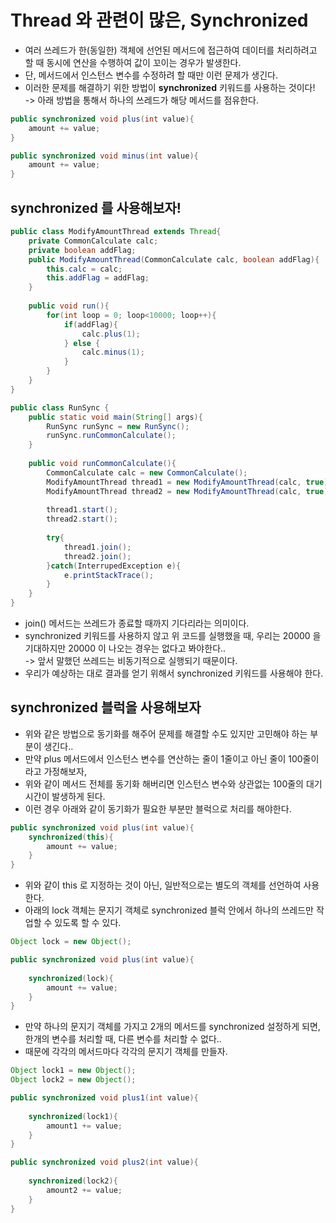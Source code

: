 # Thread 와 관련이 많은, Synchronized

* 여러 쓰레드가 한(동일한) 객체에 선언된 메서드에 접근하여 데이터를 처리하려고 할 때 동시에 연산을 수행하여 값이 꼬이는 경우가 발생한다.
* 단, 메서드에서 인스턴스 변수를 수정하려 할 때만 이런 문제가 생긴다.
* 이러한 문제를 해결하기 위한 방법이 **synchronized** 키워드를 사용하는 것이다!\
  \-> 아래 방법을 통해서 하나의 쓰레드가 해당 메서드를 점유한다.

```java
public synchronized void plus(int value){
    amount += value;
}    

public synchronized void minus(int value){
    amount += value;
} 
```

## synchronized 를 사용해보자!

```java
public class ModifyAmountThread extends Thread{
    private CommonCalculate calc;
    private boolean addFlag;
    public ModifyAmountThread(CommonCalculate calc, boolean addFlag){
        this.calc = calc;
        this.addFlag = addFlag;
    }
    
    public void run(){
        for(int loop = 0; loop<10000; loop++){
            if(addFlag){
                calc.plus(1);
            } else {
                calc.minus(1);
            }
        }
    }
}

public class RunSync {
    public static void main(String[] args){
        RunSync runSync = new RunSync();
        runSync.runCommonCalculate();
    }
    
    public void runCommonCalculate(){
        CommonCalculate calc = new CommonCalculate();
        ModifyAmountThread thread1 = new ModifyAmountThread(calc, true);
        ModifyAmountThread thread2 = new ModifyAmountThread(calc, true);
        
        thread1.start();
        thread2.start();
 
        try{
            thread1.join();
            thread2.join();
        }catch(InterrupedException e){
            e.printStackTrace();
        }
    }
}    
```

* join() 메서드는 쓰레드가 종료할 때까지 기다리라는 의미이다.
* synchronized 키워드를 사용하지 않고 위 코드를 실행했을 때, 우리는 20000 을 기대하지만 20000 이 나오는 경우는 없다고 봐야한다..\
  \-> 앞서 말했던 쓰레드는 비동기적으로 실행되기 때문이다.
* 우리가 예상하는 대로 결과를 얻기 위해서 synchronized 키워드를 사용해야 한다.

## synchronized 블럭을 사용해보자

* 위와 같은 방법으로 동기화를 해주어 문제를 해결할 수도 있지만 고민해야 하는 부분이 생긴다..
* 만약 plus 메서드에서 인스턴스 변수를 연산하는 줄이 1줄이고 아닌 줄이 100줄이라고 가정해보자,
* 위와 같이 메서드 전체를 동기화 해버리면 인스턴스 변수와 상관없는 100줄의 대기 시간이 발생하게 된다.
* 이런 경우 아래와 같이 동기화가 필요한 부분만 블럭으로 처리를 해야한다.

```java
public synchronized void plus(int value){
    synchronized(this){
        amount += value;
    }
} 
```

* 위와 같이 this 로 지정하는 것이 아닌, 일반적으로는 별도의 객체를 선언하여 사용한다.
* 아래의 lock 객체는 문지기 객체로 synchronized 블럭 안에서 하나의 쓰레드만 작업할 수 있도록 할 수 있다.

```java
Object lock = new Object();

public synchronized void plus(int value){
    
    synchronized(lock){
        amount += value;
    }
} 
```

* 만약 하나의 문지기 객체를 가지고 2개의 메서드를 synchronized 설정하게 되면, 한개의 변수를 처리할 때, 다른 변수를 처리할 수 없다..
* 때문에 각각의 메서드마다 각각의 문지기 객체를 만들자.

```java
Object lock1 = new Object();
Object lock2 = new Object();

public synchronized void plus1(int value){
    
    synchronized(lock1){
        amount1 += value;
    }
} 

public synchronized void plus2(int value){
    
    synchronized(lock2){
        amount2 += value;
    }
} 
```
